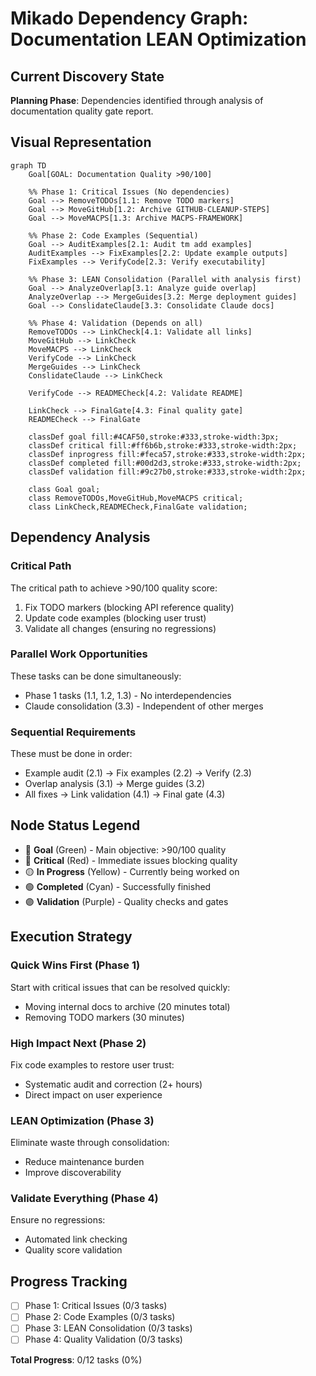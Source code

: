 # Mikado Dependency Graph: Documentation LEAN Optimization

## Current Discovery State

**Planning Phase**: Dependencies identified through analysis of documentation quality gate report.

## Visual Representation

```mermaid
graph TD
    Goal[GOAL: Documentation Quality >90/100]
    
    %% Phase 1: Critical Issues (No dependencies)
    Goal --> RemoveTODOs[1.1: Remove TODO markers]
    Goal --> MoveGitHub[1.2: Archive GITHUB-CLEANUP-STEPS]
    Goal --> MoveMACPS[1.3: Archive MACPS-FRAMEWORK]
    
    %% Phase 2: Code Examples (Sequential)
    Goal --> AuditExamples[2.1: Audit tm add examples]
    AuditExamples --> FixExamples[2.2: Update example outputs]
    FixExamples --> VerifyCode[2.3: Verify executability]
    
    %% Phase 3: LEAN Consolidation (Parallel with analysis first)
    Goal --> AnalyzeOverlap[3.1: Analyze guide overlap]
    AnalyzeOverlap --> MergeGuides[3.2: Merge deployment guides]
    Goal --> ConslidateClaude[3.3: Consolidate Claude docs]
    
    %% Phase 4: Validation (Depends on all)
    RemoveTODOs --> LinkCheck[4.1: Validate all links]
    MoveGitHub --> LinkCheck
    MoveMACPS --> LinkCheck
    VerifyCode --> LinkCheck
    MergeGuides --> LinkCheck
    ConslidateClaude --> LinkCheck
    
    VerifyCode --> READMECheck[4.2: Validate README]
    
    LinkCheck --> FinalGate[4.3: Final quality gate]
    READMECheck --> FinalGate
    
    classDef goal fill:#4CAF50,stroke:#333,stroke-width:3px;
    classDef critical fill:#ff6b6b,stroke:#333,stroke-width:2px;
    classDef inprogress fill:#feca57,stroke:#333,stroke-width:2px;
    classDef completed fill:#00d2d3,stroke:#333,stroke-width:2px;
    classDef validation fill:#9c27b0,stroke:#333,stroke-width:2px;
    
    class Goal goal;
    class RemoveTODOs,MoveGitHub,MoveMACPS critical;
    class LinkCheck,READMECheck,FinalGate validation;
```

## Dependency Analysis

### Critical Path
The critical path to achieve >90/100 quality score:
1. Fix TODO markers (blocking API reference quality)
2. Update code examples (blocking user trust)
3. Validate all changes (ensuring no regressions)

### Parallel Work Opportunities
These tasks can be done simultaneously:
- Phase 1 tasks (1.1, 1.2, 1.3) - No interdependencies
- Claude consolidation (3.3) - Independent of other merges

### Sequential Requirements
These must be done in order:
- Example audit (2.1) → Fix examples (2.2) → Verify (2.3)
- Overlap analysis (3.1) → Merge guides (3.2)
- All fixes → Link validation (4.1) → Final gate (4.3)

## Node Status Legend

- 🎯 **Goal** (Green) - Main objective: >90/100 quality
- 🔴 **Critical** (Red) - Immediate issues blocking quality
- 🟡 **In Progress** (Yellow) - Currently being worked on
- 🟢 **Completed** (Cyan) - Successfully finished
- 🟣 **Validation** (Purple) - Quality checks and gates

## Execution Strategy

### Quick Wins First (Phase 1)
Start with critical issues that can be resolved quickly:
- Moving internal docs to archive (20 minutes total)
- Removing TODO markers (30 minutes)

### High Impact Next (Phase 2)
Fix code examples to restore user trust:
- Systematic audit and correction (2+ hours)
- Direct impact on user experience

### LEAN Optimization (Phase 3)
Eliminate waste through consolidation:
- Reduce maintenance burden
- Improve discoverability

### Validate Everything (Phase 4)
Ensure no regressions:
- Automated link checking
- Quality score validation

## Progress Tracking

- [ ] Phase 1: Critical Issues (0/3 tasks)
- [ ] Phase 2: Code Examples (0/3 tasks)
- [ ] Phase 3: LEAN Consolidation (0/3 tasks)
- [ ] Phase 4: Quality Validation (0/3 tasks)

**Total Progress**: 0/12 tasks (0%)